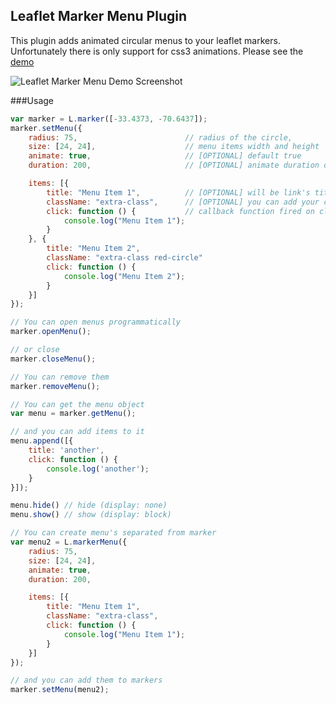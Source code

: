 ## Leaflet Marker Menu Plugin

This plugin adds animated circular menus to your leaflet markers. Unfortunately there is only support for css3 animations.
Please see the [demo](#)

![Leaflet Marker Menu Demo Screenshot](https://raw.github.com/umurgdk/leaflet-marker-menu/master/demo/ss.png)

###Usage

```js
var marker = L.marker([-33.4373, -70.6437]);
marker.setMenu({
    radius: 75,                        // radius of the circle,
    size: [24, 24],                    // menu items width and height
    animate: true,                     // [OPTIONAL] default true
    duration: 200,                     // [OPTIONAL] animate duration defaults 200ms

    items: [{
        title: "Menu Item 1",          // [OPTIONAL] will be link's title attribute
        className: "extra-class",      // [OPTIONAL] you can add your css classes
        click: function () {           // callback function fired on click. this points to item
            console.log("Menu Item 1");
        }
    }, {
        title: "Menu Item 2",
        className: "extra-class red-circle"
        click: function () {
            console.log("Menu Item 2");
        }
    }]
});

// You can open menus programmatically
marker.openMenu();

// or close
marker.closeMenu();

// You can remove them
marker.removeMenu();

// You can get the menu object
var menu = marker.getMenu();

// and you can add items to it
menu.append([{
    title: 'another',
    click: function () {
        console.log('another');
    }
}]);

menu.hide() // hide (display: none)
menu.show() // show (display: block)

// You can create menu's separated from marker
var menu2 = L.markerMenu({
    radius: 75,                        
    size: [24, 24],                    
    animate: true,                     
    duration: 200,                     

    items: [{
        title: "Menu Item 1",          
        className: "extra-class",      
        click: function () {           
            console.log("Menu Item 1");
        }
    }]
});

// and you can add them to markers
marker.setMenu(menu2);
```
